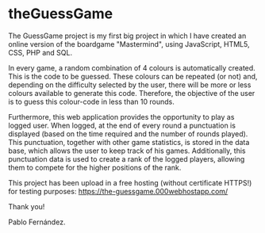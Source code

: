 # theGuessGame
The GuessGame project is my first big project in which I have created an online version of the boardgame "Mastermind", using JavaScript, HTML5, CSS, PHP and SQL.

In every game, a random combination of 4 colours is automatically created. This is the code to be guessed. These colours can be repeated (or not) and, depending on the difficulty selected by the user, there will be more or less colours available to generate this code. Therefore, the objective of the user is to guess this colour-code in less than 10 rounds.

Furthermore, this web application provides the opportunity to play as logged user. When logged, at the end of every round a punctuation is displayed (based on the time required and the number of rounds played). This punctuation, together with other game statistics, is stored in the data base, which allows the user to keep track of his games. Additionally, this punctuation data is used to create a rank of the logged players, allowing them to compete for the higher positions of the rank.

This project has been upload in a free hosting (without certificate HTTPS!) for testing purposes: 
https://the-guessgame.000webhostapp.com/

Thank you!

Pablo Fernández.
